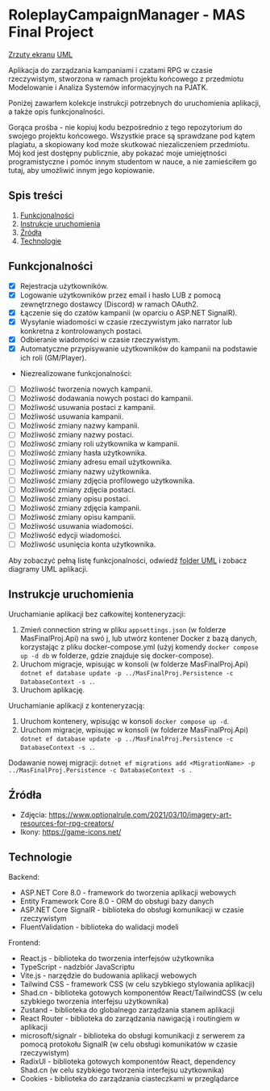 # RoleplayCampaignManager - MAS Final Project

[Zrzuty ekranu](static/)
[UML](UML/) 

Aplikacja do zarządzania kampaniami i czatami RPG w czasie rzeczywistym, stworzona w ramach projektu końcowego z przedmiotu Modelowanie i Analiza Systemów informacyjnych na PJATK.

Poniżej zawarłem kolekcje instrukcji potrzebnych do uruchomienia aplikacji, a także opis funkcjonalności.

Gorąca prośba - nie kopiuj kodu bezpośrednio z tego repozytorium do swojego projektu końcowego. Wszystkie prace są sprawdzane pod kątem plagiatu, a skopiowany kod może skutkować niezaliczeniem przedmiotu. Mój kod jest dostępny publicznie, aby pokazać moje umiejętności programistyczne i pomóc innym studentom w nauce, a nie zamieściłem go tutaj, aby umożliwić innym jego kopiowanie.

## Spis treści

1. [Funkcjonalności](#funkcjonalności)
2. [Instrukcje uruchomienia](#instrukcje-uruchomienia)
3. [Źródła](#źródła)
4. [Technologie](#technologie)

## Funkcjonalności

- [x] Rejestracja użytkowników.
- [x] Logowanie użytkowników przez email i hasło LUB z pomocą zewnętrznego dostawcy (Discord) w ramach OAuth2.
- [x] Łączenie się do czatów kampanii (w oparciu o ASP.NET SignalR).
- [x] Wysyłanie wiadomości w czasie rzeczywistym jako narrator lub konkretna z kontrolowanych postaci.
- [x] Odbieranie wiadomości w czasie rzeczywistym.
- [x] Automatyczne przypisywanie użytkowników do kampanii na podstawie ich roli (GM/Player).

- Niezrealizowane funkcjonalności:
- [ ] Możliwość tworzenia nowych kampanii.
- [ ] Możliwość dodawania nowych postaci do kampanii.
- [ ] Możliwość usuwania postaci z kampanii.
- [ ] Możliwość usuwania kampanii.
- [ ] Możliwość zmiany nazwy kampanii.
- [ ] Możliwość zmiany nazwy postaci.
- [ ] Możliwość zmiany roli użytkownika w kampanii.
- [ ] Możliwość zmiany hasła użytkownika.
- [ ] Możliwość zmiany adresu email użytkownika.
- [ ] Możliwość zmiany nazwy użytkownika.
- [ ] Możliwość zmiany zdjęcia profilowego użytkownika.
- [ ] Możliwość zmiany zdjęcia postaci.
- [ ] Możliwość zmiany opisu postaci.
- [ ] Możliwość zmiany zdjęcia kampanii.
- [ ] Możliwość zmiany opisu kampanii.
- [ ] Możliwość usuwania wiadomości.
- [ ] Możliwość edycji wiadomości.
- [ ] Możliwość usunięcia konta użytkownika.

Aby zobaczyć pełną listę funkcjonalności, odwiedź [folder UML](UML) i zobacz diagramy UML aplikacji.

## Instrukcje uruchomienia

Uruchamianie aplikacji bez całkowitej konteneryzacji:

1. Zmień connection string w pliku `appsettings.json` (w folderze MasFinalProj.Api) na swó      j, lub utwórz kontener Docker z bazą danych, korzystając z pliku docker-compose.yml (użyj komendy `docker compose up -d db` w folderze, gdzie znajduje się docker-compose).
2. Uruchom migracje, wpisując w konsoli (w folderze MasFinalProj.Api) `dotnet ef database update -p ../MasFinalProj.Persistence -c DatabaseContext -s .`.
3. Uruchom aplikację.

Uruchamianie aplikacji z konteneryzacją:

1. Uruchom kontenery, wpisując w konsoli `docker compose up -d`.
2. Uruchom migracje, wpisując w konsoli (w folderze MasFinalProj.Api) `dotnet ef database update -p ../MasFinalProj.Persistence -c DatabaseContext -s .`.

Dodawanie nowej migracji:
`dotnet ef migrations add <MigrationName> -p ../MasFinalProj.Persistence -c DatabaseContext -s .`

## Źródła

- Zdjęcia: https://www.optionalrule.com/2021/03/10/imagery-art-resources-for-rpg-creators/
- Ikony: https://game-icons.net/

## Technologie

Backend:
- ASP.NET Core 8.0 - framework do tworzenia aplikacji webowych
- Entity Framework Core 8.0 - ORM do obsługi bazy danych
- ASP.NET Core SignalR - biblioteka do obsługi komunikacji w czasie rzeczywistym
- FluentValidation - biblioteka do walidacji modeli

Frontend:
- React.js - biblioteka do tworzenia interfejsów użytkownika
- TypeScript - nadzbiór JavaScriptu
- Vite.js - narzędzie do budowania aplikacji webowych
- Tailwind CSS - framework CSS (w celu szybkiego stylowania aplikacji)
- Shad.cn - biblioteka gotowych komponentów React/TailwindCSS (w celu szybkiego tworzenia interfejsu użytkownika)
- Zustand - biblioteka do globalnego zarządzania stanem aplikacji
- React Router - biblioteka do zarządzania nawigacją i routingiem w aplikacji
- microsoft/signalr - biblioteka do obsługi komunikacji z serwerem za pomocą protokołu SignalR (w celu obsługi komunikatów w czasie rzeczywistym)
- RadixUI - biblioteka gotowych komponentów React, dependency Shad.cn (w celu szybkiego tworzenia interfejsu użytkownika)
- Cookies - biblioteka do zarządzania ciasteczkami w przeglądarce